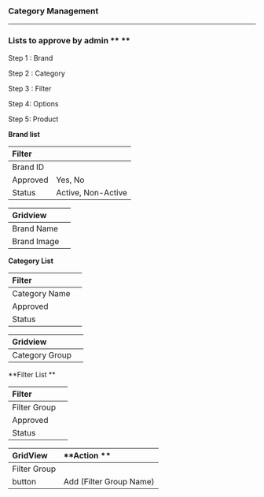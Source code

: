 ### **Category Management**

---

### Lists to approve by admin ** **

Step 1 : Brand

Step 2 : Category

Step 3 : Filter

Step 4: Options

Step 5: Product

**Brand list**

| **Filter** |  |
| :--- | :--- |
| Brand ID |  |
| Approved | Yes, No |
| Status | Active, Non-Active |

| **Gridview** |  |
| :--- | :--- |
| Brand Name |  |
| Brand Image  |  |

**Category List**

| **Filter** |  |
| :--- | :--- |
| Category Name |  |
| Approved |  |
| Status |  |

| **Gridview** |  |
| :--- | :--- |
| Category Group  |  |

**Filter List **

| Filter |  |
| :--- | :--- |
| Filter Group |  |
| Approved |  |
| Status |  |

| **GridView** | **Action ** |
| :--- | :--- |
| Filter Group |  |
| button | Add \(Filter Group Name\) |



